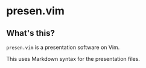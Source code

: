 # presen.vim

## What's this?

`presen.vim` is a presentation software on Vim.

This uses Markdown syntax for the presentation files.
